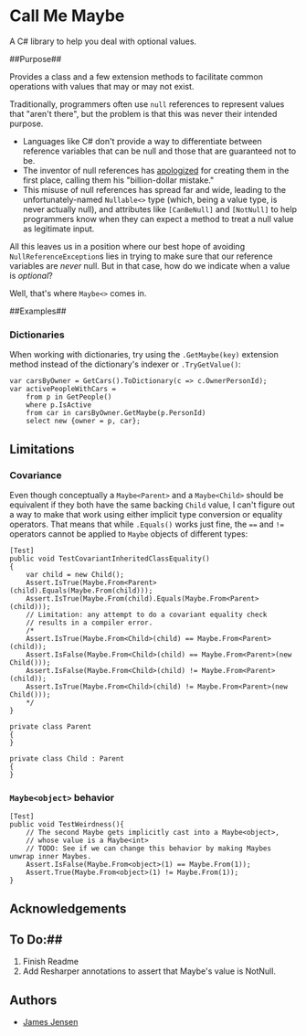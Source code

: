 # Call Me Maybe #
A C# library to help you deal with optional values.

##Purpose##

Provides a class and a few extension methods to facilitate common operations with values that may or may not exist.

Traditionally, programmers often use `null` references to represent values that "aren't there", but the problem is that this was never their intended purpose. 

- Languages like C# don't provide a way to differentiate between reference variables that can be null and those that are guaranteed not to be.
- The inventor of null references has [apologized](http://en.wikipedia.org/wiki/Tony_Hoare#Quotations) for creating them in the first place, calling them his "billion-dollar mistake."
- This misuse of null references has spread far and wide, leading to the unfortunately-named `Nullable<>` type (which, being a value type, is never actually null), and attributes like `[CanBeNull]` and `[NotNull]` to help programmers know when they can expect a method to treat a null value as legitimate input.

All this leaves us in a position where our best hope of avoiding `NullReferenceException`s lies in trying to make sure that our reference variables are *never* null. But in that case, how do we indicate when a value is *optional*?

Well, that's where `Maybe<>` comes in.

##Examples##

### Dictionaries ###

When working with dictionaries, try using the `.GetMaybe(key)` extension method instead of the dictionary's indexer or `.TryGetValue()`:

    var carsByOwner = GetCars().ToDictionary(c => c.OwnerPersonId);
    var activePeopleWithCars =
        from p in GetPeople()
        where p.IsActive
        from car in carsByOwner.GetMaybe(p.PersonId)
        select new {owner = p, car};

## Limitations ##

### Covariance ###

Even though conceptually a `Maybe<Parent>` and a `Maybe<Child>` should be equivalent if they both have the same backing `Child` value, I can't figure out a way to make that work using either implicit type conversion or equality operators. That means that while `.Equals()` works just fine, the `==` and `!=` operators cannot be applied to `Maybe` objects of different types:

    [Test]
    public void TestCovariantInheritedClassEquality()
    {
        var child = new Child();
        Assert.IsTrue(Maybe.From<Parent>(child).Equals(Maybe.From(child)));
        Assert.IsTrue(Maybe.From(child).Equals(Maybe.From<Parent>(child)));
        // Limitation: any attempt to do a covariant equality check 
        // results in a compiler error.
        /*
        Assert.IsTrue(Maybe.From<Child>(child) == Maybe.From<Parent>(child));
        Assert.IsFalse(Maybe.From<Child>(child) == Maybe.From<Parent>(new Child()));
        Assert.IsFalse(Maybe.From<Child>(child) != Maybe.From<Parent>(child));
        Assert.IsTrue(Maybe.From<Child>(child) != Maybe.From<Parent>(new Child()));
        */
    }

    private class Parent
    {
    }

    private class Child : Parent
    {
    }



### `Maybe<object>` behavior ###

    [Test]
    public void TestWeirdness(){
        // The second Maybe gets implicitly cast into a Maybe<object>,
        // whose value is a Maybe<int>
        // TODO: See if we can change this behavior by making Maybes unwrap inner Maybes.
        Assert.IsFalse(Maybe.From<object>(1) == Maybe.From(1));
        Assert.True(Maybe.From<object>(1) != Maybe.From(1));
    } 

## Acknowledgements ##

## To Do:##

1. Finish Readme
2. Add Resharper annotations to assert that Maybe's value is NotNull.

## Authors ##

- [James Jensen](https://plus.google.com/+JamesJensenCoder)